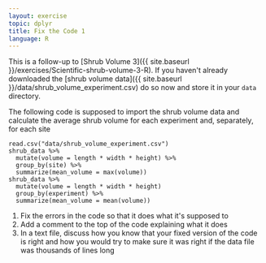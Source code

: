 ```yaml
---
layout: exercise
topic: dplyr
title: Fix the Code 1
language: R
---
```


This is a follow-up to
[Shrub Volume 3]({{ site.baseurl }}/exercises/Scientific-shrub-volume-3-R).
If you haven't already downloaded the
[shrub volume data]({{ site.baseurl }}/data/shrub_volume_experiment.csv)
do so now and store it in your `data` directory.

The following code is supposed to import the shrub volume data and calculate the
average shrub volume for each experiment and, separately, for each site

```
read.csv("data/shrub_volume_experiment.csv")
shrub_data %>%
  mutate(volume = length * width * height) %>%
  group_by(site) %>%
  summarize(mean_volume = max(volume))
shrub_data %>%
  mutate(volume = length * width * height)
  group_by(experiment) %>%
  summarize(mean_volume = mean(volume))
```

1. Fix the errors in the code so that it does what it's supposed to
2. Add a comment to the top of the code explaining what it does
3. In a text file, discuss how you know that your fixed version of the code is
   right and how you would try to make sure it was right if the data file was
   thousands of lines long
